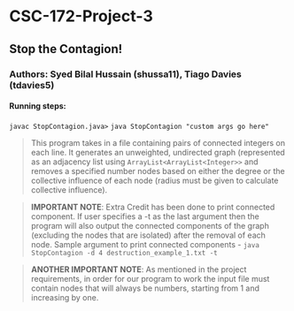 # CSC-172-Project-3

## Stop the Contagion!

### Authors: Syed Bilal Hussain (**shussa11**), Tiago Davies (**tdavies5**)


#### Running steps: 

`javac StopContagion.java>`
`java StopContagion "custom args go here"`

> This program takes in a file containing pairs of connected integers on each line. It generates an unweighted, undirected graph (represented as an adjacency list using `ArrayList<ArrayList<Integer>>` and removes a specified number nodes based on either the degree or the collective influence of each node (radius must be given to calculate collective influence). 

> **IMPORTANT NOTE**: Extra Credit has been done to print connected component. If user specifies a -t as the last argument then the program will also output the connected components of the graph (excluding the nodes that are isolated) after the removal of each node. Sample argument to print connected components - `java StopContagion -d 4 destruction_example_1.txt -t`

> **ANOTHER IMPORTANT NOTE**: As mentioned in the project requirements, in order for our program to work the input file must contain nodes that will always be numbers, starting from 1 and increasing by one.
